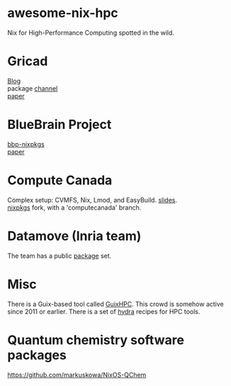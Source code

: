 # awesome-nix-hpc
Nix for High-Performance Computing spotted in the wild.

# Gricad
[Blog](https://gricad.github.io/calcul/)  
package [channel](https://github.com/Gricad/nix-ciment-channel)  
[paper](https://dl.acm.org/citation.cfm?id=3152556)

# BlueBrain Project
[bbp-nixpkgs](https://github.com/BlueBrain/bbp-nixpkgs)  
[paper](https://dl.acm.org/citation.cfm?id=2830172)

# Compute Canada
Complex setup: CVMFS, Nix, Lmod, and EasyBuild. [slides](https://fosdem.org/2018/schedule/event/computecanada/).  
[nixpkgs](https://github.com/ComputeCanada/nixpkgs/tree/computecanada-16.09) fork, with a 'computecanada' branch.

# Datamove (Inria team)
The team has a public [package](https://github.com/freuk/datamovepkgs) set.

# Misc
There is a Guix-based tool called [GuixHPC](https://guix-hpc.bordeaux.inria.fr/).
This crowd is somehow active since 2011 or earlier. There is a set of [hydra](https://gforge.inria.fr/projects/hydra-recipes) recipes for HPC tools.

# Quantum chemistry software packages
https://github.com/markuskowa/NixOS-QChem
